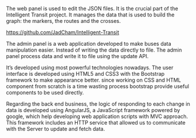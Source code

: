 The web panel is used to edit the JSON files. It is the crucial part of the Intelligent Transit project. It manages the data that is used to build the graph: the markers, the routes and the crosses.


https://github.com/JadCham/Intelligent-Transit


The admin panel is a web application developed to make buses data manipulation easier. Instead of writing the data directly to file. The admin panel process data and write it to file using the update API. 

It’s developed using most powerful technologies nowadays. The user interface is developed using HTML5 and CSS3 with the Bootstrap framework to make appearance better. since working on CSS and HTML component from scratch is a time wasting process bootstrap provide useful components to be used directly. 

Regarding the back end business, the logic of responding to each change in data is developed using AngularJS, a JavaScript framework powered by google, which help developing web application scripts with MVC approach. This framework includes an HTTP service that allowed us to communicate with the Server to update and fetch data.

